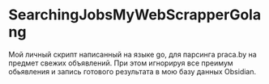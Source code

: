 # SearchingJobsMyWebScrapperGolang
Мой личный скрипт написанный на языке go, для парсинга praca.by на предмет свежих объявлений. При этом игнорируя все преимум обьявления и запись готового результата в мою базу данных Obsidian.
